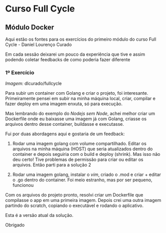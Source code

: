 # Curso Full Cycle

## Módulo Docker

Aqui estão os fontes para os exercícios do primeiro módulo do curso Full Cycle - Daniel Lourenço Curado

Em cada sessão deixarei um pouco da experiência que tive e assim podendo coletar feedbacks de como poderia fazer diferente

### 1º Exercício

*Imagem:* dlcurado/fullcycle

Para subir um container com Golang e criar o projeto, foi interesante.
Primeiramente pensei em subir na minha máquina local, criar, compilar e fazer deploy em uma imagem enxuta, só para execução.

Mas lembrando do exemplo do *Nodejs sem Node*, achei melhor criar um Dockerfile onde eu baixasse uma imagem já com Golang, criasse os arquivos dentro desse container, buildasse e executasse.

Fui por duas abordagens aqui e gostaria de um feedback:
1. Rodar uma imagem golang com volume compartilhado. Editar os arquivos na minha máquina (HOST) que seria atualizados dentro do container e depois seguiria com o build e deploy (shrink).
Mas isso não deu certo! Tive problemas de permissão para criar ou editar os arquivos. Então parti para a solução 2

1. Rodar uma imagem golang, instalar o *vim*, criado o .mod e criar + editar o .go dentro do container.
Foi meio estranho, mas por ser pequeno, funcionou

Com os arquivos do projeto pronto, resolvi criar um Dockerfile que compilasse o app em uma primeira imagem.
Depois crei uma outra imagem partindo do scratch, copiando o executável e rodando o aplicativo.

Esta é a versão atual da solução.

Obrigado

